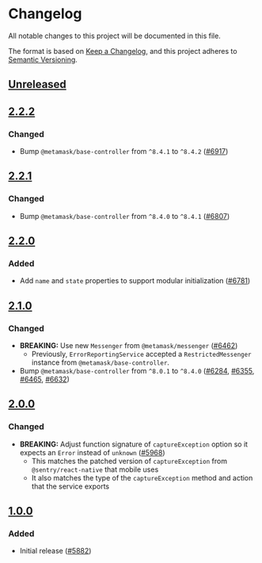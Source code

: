 # Changelog

All notable changes to this project will be documented in this file.

The format is based on [Keep a Changelog](https://keepachangelog.com/en/1.0.0/),
and this project adheres to [Semantic Versioning](https://semver.org/spec/v2.0.0.html).

## [Unreleased]

## [2.2.2]

### Changed

- Bump `@metamask/base-controller` from `^8.4.1` to `^8.4.2` ([#6917](https://github.com/MetaMask/core/pull/6917))

## [2.2.1]

### Changed

- Bump `@metamask/base-controller` from `^8.4.0` to `^8.4.1` ([#6807](https://github.com/MetaMask/core/pull/6807))

## [2.2.0]

### Added

- Add `name` and `state` properties to support modular initialization ([#6781](https://github.com/MetaMask/core/pull/6781))

## [2.1.0]

### Changed

- **BREAKING:** Use new `Messenger` from `@metamask/messenger` ([#6462](https://github.com/MetaMask/core/pull/6462))
  - Previously, `ErrorReportingService` accepted a `RestrictedMessenger` instance from `@metamask/base-controller`.
- Bump `@metamask/base-controller` from `^8.0.1` to `^8.4.0` ([#6284](https://github.com/MetaMask/core/pull/6284), [#6355](https://github.com/MetaMask/core/pull/6355), [#6465](https://github.com/MetaMask/core/pull/6465), [#6632](https://github.com/MetaMask/core/pull/6632))

## [2.0.0]

### Changed

- **BREAKING:** Adjust function signature of `captureException` option so it expects an `Error` instead of `unknown` ([#5968](https://github.com/MetaMask/core/pull/5968))
  - This matches the patched version of `captureException` from `@sentry/react-native` that mobile uses
  - It also matches the type of the `captureException` method and action that the service exports

## [1.0.0]

### Added

- Initial release ([#5882](https://github.com/MetaMask/core/pull/5882))

[Unreleased]: https://github.com/MetaMask/core/compare/@metamask/error-reporting-service@2.2.2...HEAD
[2.2.2]: https://github.com/MetaMask/core/compare/@metamask/error-reporting-service@2.2.1...@metamask/error-reporting-service@2.2.2
[2.2.1]: https://github.com/MetaMask/core/compare/@metamask/error-reporting-service@2.2.0...@metamask/error-reporting-service@2.2.1
[2.2.0]: https://github.com/MetaMask/core/compare/@metamask/error-reporting-service@2.1.0...@metamask/error-reporting-service@2.2.0
[2.1.0]: https://github.com/MetaMask/core/compare/@metamask/error-reporting-service@2.0.0...@metamask/error-reporting-service@2.1.0
[2.0.0]: https://github.com/MetaMask/core/compare/@metamask/error-reporting-service@1.0.0...@metamask/error-reporting-service@2.0.0
[1.0.0]: https://github.com/MetaMask/core/releases/tag/@metamask/error-reporting-service@1.0.0
